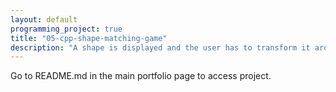```yaml
---
layout: default
programming_project: true
title: "05-cpp-shape-matching-game"
description: "A shape is displayed and the user has to transform it around the screen to match it to the given required position. Has 30+ features."
---
```

Go to README.md in the main portfolio page to access project.


